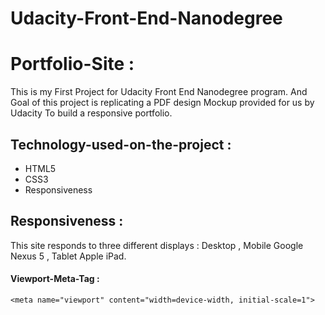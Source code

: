 # Udacity-Front-End-Nanodegree

# Portfolio-Site :
This is my First Project for Udacity Front End Nanodegree program.
And Goal of this project is replicating a PDF design Mockup provided for us by Udacity To build a responsive portfolio.
## Technology-used-on-the-project :
* HTML5 
* CSS3 
* Responsiveness
## Responsiveness : 
This site responds to three different displays : Desktop , Mobile Google Nexus 5 , Tablet Apple iPad.
#### Viewport-Meta-Tag :
```
<meta name="viewport" content="width=device-width, initial-scale=1">
```
